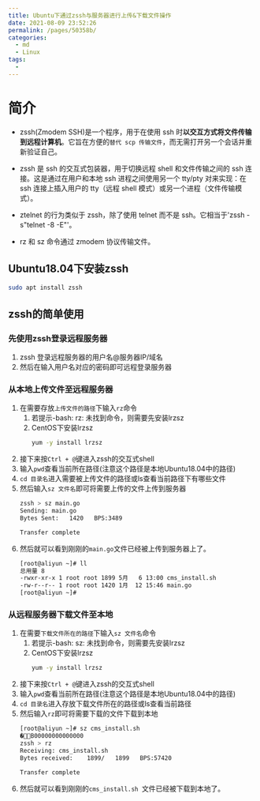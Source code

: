 ```yaml
---
title: Ubuntu下通过zssh与服务器进行上传&下载文件操作
date: 2021-08-09 23:52:26
permalink: /pages/50358b/
categories:
  - md
  - Linux
tags:
  - 
---
```

# 简介
* zssh(Zmodem SSH)是一个程序，用于在使用 ssh 时**以交互方式将文件传输到远程计算机**。它旨在方便的`替代 scp 传输文件`，而无需打开另一个会话并重新验证自己。

* zssh 是 ssh 的交互式包装器，用于切换远程 shell 和文件传输之间的 ssh 连接。这是通过在用户和本地 ssh 进程之间使用另一个 tty/pty 对来实现：在 ssh 连接上插入用户的 tty（远程 shell 模式）或另一个进程（文件传输模式）。

* ztelnet 的行为类似于 zssh，除了使用 telnet 而不是 ssh。它相当于'zssh -s"telnet -8 -E"'。

* rz 和 sz 命令通过 zmodem 协议传输文件。
## Ubuntu18.04下安装zssh
```bash
sudo apt install zssh
```
## zssh的简单使用
### 先使用zssh登录远程服务器
1. zssh 登录远程服务器的用户名@服务器IP/域名
2. 然后在输入用户名对应的密码即可远程登录服务器
### 从本地上传文件至远程服务器
1. 在需要存放`上传文件的路径`下输入`rz`命令
	1. 若提示-bash: rz: 未找到命令，则需要先安装lrzsz
	2. CentOS下安装lrzsz
		```bash
		yum -y install lrzsz
		```
2. 接下来按`Ctrl + @`键进入zssh的交互式shell
3. 输入`pwd`查看当前所在路径(注意这个路径是本地Ubuntu18.04中的路径)
4. `cd 目录名`进入需要被上传文件的路径或ls查看当前路径下有哪些文件
5. 然后输入`sz 文件名`即可将需要上传的文件上传到服务器
	```bash
	zssh > sz main.go 
	Sending: main.go
	Bytes Sent:   1420   BPS:3489                            
	
	Transfer complete
	```
6. 然后就可以看到刚刚的`main.go`文件已经被上传到服务器上了。
	```bash
	[root@aliyun ~]# ll
	总用量 8
	-rwxr-xr-x 1 root root 1899 5月   6 13:00 cms_install.sh
	-rw-r--r-- 1 root root 1420 1月  12 15:46 main.go
	[root@aliyun ~]#
	```
### 从远程服务器下载文件至本地
1. 在需要`下载文件所在的路径`下输入`sz 文件名`命令
	1. 若提示-bash: sz: 未找到命令，则需要先安装lrzsz
	2. CentOS下安装lrzsz
		```bash
		yum -y install lrzsz
		```
2. 接下来按`Ctrl + @`键进入zssh的交互式shell
3. 输入`pwd`查看当前所在路径(注意这个路径是本地Ubuntu18.04中的路径)
4. `cd 目录名`进入存放下载文件所在的路径或ls查看当前路径
5. 然后输入`rz`即可将需要下载的文件下载到本地
	```bash
	[root@aliyun ~]# sz cms_install.sh 
	�B00000000000000
	zssh > rz
	Receiving: cms_install.sh                                            
	Bytes received:    1899/   1899   BPS:57420                 
	
	Transfer complete
	```
6. 然后就可以看到刚刚的`cms_install.sh `文件已经被下载到本地了。